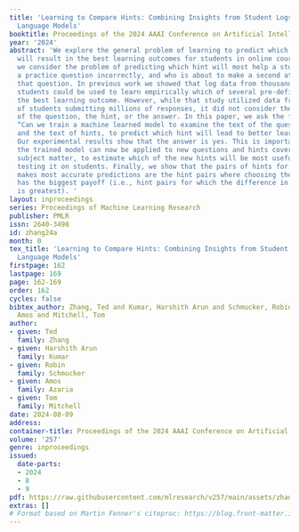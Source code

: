 ```yaml
---
title: 'Learning to Compare Hints: Combining Insights from Student Logs and Large
  Language Models'
booktitle: Proceedings of the 2024 AAAI Conference on Artificial Intelligence
year: '2024'
abstract: 'We explore the general problem of learning to predict which teaching actions
  will result in the best learning outcomes for students in online courses. More specifically,
  we consider the problem of predicting which hint will most help a student who answers
  a practice question incorrectly, and who is about to make a second attempt to answer
  that question. In previous work we showed that log data from thousands of previous
  students could be used to learn empirically which of several pre-defined hints produces
  the best learning outcome. However, while that study utilized data from thousands
  of students submitting millions of responses, it did not consider the actual text
  of the question, the hint, or the answer. In this paper, we ask the follow-on question
  “Can we train a machine learned model to examine the text of the question, the answer,
  and the text of hints, to predict which hint will lead to better learning outcomes?”
  Our experimental results show that the answer is yes. This is important because
  the trained model can now be applied to new questions and hints covering related
  subject matter, to estimate which of the new hints will be most useful, even before
  testing it on students. Finally, we show that the pairs of hints for which the model
  makes most accurate predictions are the hint pairs where choosing the right hint
  has the biggest payoff (i.e., hint pairs for which the difference in learning outcomes
  is greatest). '
layout: inproceedings
series: Proceedings of Machine Learning Research
publisher: PMLR
issn: 2640-3498
id: zhang24a
month: 0
tex_title: 'Learning to Compare Hints: Combining Insights from Student Logs and Large
  Language Models'
firstpage: 162
lastpage: 169
page: 162-169
order: 162
cycles: false
bibtex_author: Zhang, Ted and Kumar, Harshith Arun and Schmucker, Robin and Azaria,
  Amos and Mitchell, Tom
author:
- given: Ted
  family: Zhang
- given: Harshith Arun
  family: Kumar
- given: Robin
  family: Schmucker
- given: Amos
  family: Azaria
- given: Tom
  family: Mitchell
date: 2024-08-09
address:
container-title: Proceedings of the 2024 AAAI Conference on Artificial Intelligence
volume: '257'
genre: inproceedings
issued:
  date-parts:
  - 2024
  - 8
  - 9
pdf: https://raw.githubusercontent.com/mlresearch/v257/main/assets/zhang24a/zhang24a.pdf
extras: []
# Format based on Martin Fenner's citeproc: https://blog.front-matter.io/posts/citeproc-yaml-for-bibliographies/
---
```

